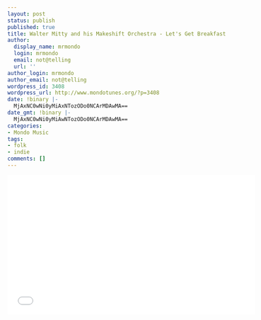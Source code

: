 ```yaml
---
layout: post
status: publish
published: true
title: Walter Mitty and his Makeshift Orchestra - Let's Get Breakfast
author:
  display_name: mrmondo
  login: mrmondo
  email: not@telling
  url: ''
author_login: mrmondo
author_email: not@telling
wordpress_id: 3408
wordpress_url: http://www.mondotunes.org/?p=3408
date: !binary |-
  MjAxNC0wNi0yMiAxNTozODo0NCArMDAwMA==
date_gmt: !binary |-
  MjAxNC0wNi0yMiAwNTozODo0NCArMDAwMA==
categories:
- Mondo Music
tags:
- folk
- indie
comments: []
---
```

<iframe width="560" height="315" src="//www.youtube.com/embed/06lyz2bn9fs" frameborder="0"> </iframe>
